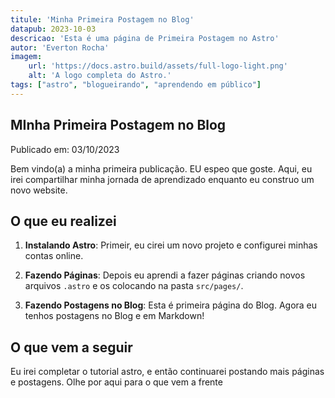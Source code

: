 ```yaml
---
titule: 'Minha Primeira Postagem no Blog'
datapub: 2023-10-03
descricao: 'Esta é uma página de Primeira Postagem no Astro'
autor: 'Everton Rocha'
imagem:
    url: 'https://docs.astro.build/assets/full-logo-light.png'
    alt: 'A logo completa do Astro.'
tags: ["astro", "blogueirando", "aprendendo em público"]
---
```

## MInha Primeira Postagem no Blog

Publicado em: 03/10/2023

Bem vindo(a) a minha primeira publicação. EU espeo que goste. Aqui, eu irei compartilhar minha jornada de aprendizado enquanto eu construo um novo website.

## O que eu realizei

1. **Instalando Astro**: Primeir, eu cirei um novo projeto e configurei minhas contas online.

2. **Fazendo Páginas**: Depois eu aprendi a fazer páginas criando novos arquivos `.astro` e os colocando na pasta `src/pages/`.

3. **Fazendo Postagens no Blog**: Esta é primeira página do Blog. Agora eu tenhos postagens no Blog e em Markdown!

## O que vem a seguir
Eu irei completar o tutorial astro, e então continuarei postando mais páginas e postagens. Olhe por aqui para o que vem a frente
